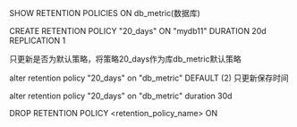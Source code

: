 

SHOW RETENTION POLICIES ON db_metric(数据库)

 CREATE RETENTION POLICY "20_days" ON "mydb11" DURATION 20d REPLICATION 1



 只更新是否为默认策略，将策略20_days作为库db_metric默认策略

alter retention policy "20_days" on "db_metric" DEFAULT
(2) 只更新保存时间

alter retention policy "20_days" on "db_metric" duration 30d


DROP RETENTION POLICY <retention_policy_name> ON <database>